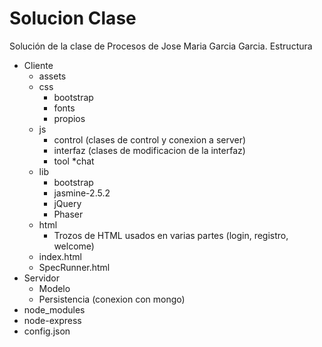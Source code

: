 # Solucion Clase
Solución de la clase de Procesos de Jose Maria Garcia Garcia.
 Estructura
 * Cliente
    * assets
    * css
        * bootstrap
        * fonts
        * propios
    * js
        * control (clases de control y conexion a server)
        * interfaz (clases de modificacion de la interfaz)
        * tool
            *chat
    * lib
        * bootstrap
        * jasmine-2.5.2
        * jQuery
        * Phaser
    * html
        * Trozos de HTML usados en varias partes (login, registro, welcome)
    * index.html
    * SpecRunner.html
 * Servidor
    * Modelo
    * Persistencia (conexion con mongo)
 * node_modules
 * node-express
 * config.json
